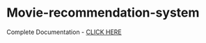 # Movie-recommendation-system

Complete Documentation - [CLICK HERE](https://towardsdatascience.com/build-a-movie-recommendation-api-using-scikit-learn-flask-and-heroku-bee239dc96e3)